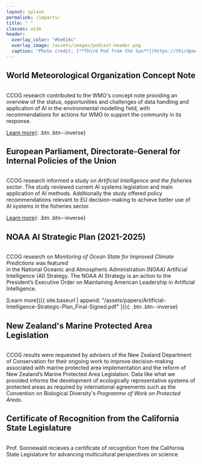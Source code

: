 ```yaml
---
layout: splash
permalink: /impacts/
title: " "
classes: wide
header:
  overlay_color: "#5e616c"
  overlay_image: /assets/images/podcast-header.png
  caption: "Photo credit: [**Third Pod from the Sun**](https://thirdpodfromthesun.com/)"
---
```


## World Meteorological Organization Concept Note

<figure style="width: 250px" class="align-left">
  <img src="{{ site.baseurl }}/assets/images/wmo-logo.png" alt="">
</figure> 

CCOG research contributed to the WMO's concept note providing an overview of the status, opportunities and challenges of data handling and application of AI in the environmental modelling field, with recommendations for actions for WMO to support the community in its response.

[Learn more](https://library.wmo.int/index.php?lvl=notice_display&id=22254){: .btn .btn--inverse}
<br>

## European Parliament, Directorate-General for Internal Policies of the Union

<figure style="width: 250px" class="align-left">
  <img src="{{ site.baseurl }}/assets/images/european-parliament-logo.png" alt="">
</figure>  

CCOG research informed a study on *Artificial Intelligence and the fisheries sector*. The study reviewed current AI systems legislation and main application of AI methods. Additionally the study offered policy recommendations relevant to EU decision-making to achieve better use of AI systems in the fisheries sector. 

[Learn more](https://op.europa.eu/en/publication-detail/-/publication/3f1ca47c-ede8-11ec-a534-01aa75ed71a1){: .btn .btn--inverse}
<br>

## NOAA AI Strategic Plan (2021-2025)

<figure style="width: 250px" class="align-left">
  <img src="{{ site.baseurl }}/assets/images/NOAA-AI-SP-title.png" alt="">
</figure> 

CCOG research on *Monitoring of Ocean State for Improved Climate Predictions* was featured  
in the National Oceanic and Atmospheric Administration (NOAA) Artificial Intelligence (AI) Strategy.
The NOAA AI Strategy is an action to the President’s Executive Order on Maintaining American
Leadership in Artificial Intelligence. 

[Learn more]({{ site.baseurl | append: "/assets/papers/Artificial-Intelligence-Strategic-Plan_Final-Signed.pdf" }}){: .btn .btn--inverse}
<br>

## New Zealand's Marine Protected Area Legislation

<figure style="width: 250px" class="align-left">
  <img src="{{ site.baseurl }}/assets/images/Department_of_Conservation_New_Zealand_logo.png" alt="">
</figure>  

CCOG results were requested by advisers of the New Zealand Department of Conservation for their ongoing work to improve 
decision-making associated with marine protected area implementation and the reform of New Zealand’s 
Marine Protected Area Legislation. Data like what we provided informs the development 
of ecologically representative systems of protected areas as required by international agreements such as 
the Convention on Biological Diversity's *Programme of Work on Protected Areas*.

## Certificate of Recognition from the California State Legislature

<figure style="width: 250px" class="align-left">
  <img src="{{ site.baseurl }}/assets/images/CaliAssembly.jpg" alt="">
</figure>  

Prof. Sonnewald recieves a certificate of recognition from the California State Legislature for advancing multicultural perspectives on science.
